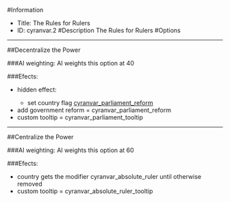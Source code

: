 #Information
 - Title: The Rules for Rulers
 - ID: cyranvar.2
#Description
The Rules for Rulers
#Options

___
##Decentralize the Power

###AI weighting:
AI weights this option at 40


###Efects:<ul><li>hidden effect:</li><ul><li>set country flag [cyranvar_parliament_reform](../flags/cyranvar_parliament_reform.md)</li></ul><li>add government reform = cyranvar_parliament_reform</li><li>custom tooltip = cyranvar_parliament_tooltip</li></ul>

___
##Centralize the Power

###AI weighting:
AI weights this option at 60


###Efects:<ul><li>country gets the modifier cyranvar_absolute_ruler until otherwise removed</li><li>custom tooltip = cyranvar_absolute_ruler_tooltip</li></ul>
